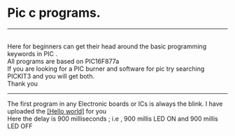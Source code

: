 # Pic c programs.
<hr>
<span></span>
<br>
Here for beginners can get their head around the basic programming keywords in PIC .<br> All programs are based on PIC16F877a <br>
If you are looking for a PIC burner and software for pic try searching PICKIT3 and you will get both. <br>
Thank you
<hr>
The first program in any Electronic boards or ICs is always the blink. I have uploaded the <a href="blink.c">[Hello world]</a> for you<br>
Here the delay is 900 milliseconds ; i.e , 900 millis LED ON and 900 millis LED OFF
